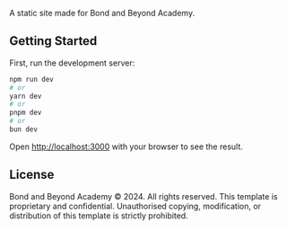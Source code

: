 A static site made for Bond and Beyond Academy.

## Getting Started

First, run the development server:

```bash
npm run dev
# or
yarn dev
# or
pnpm dev
# or
bun dev
```

Open [http://localhost:3000](http://localhost:3000) with your browser to see the result.

## License

Bond and Beyond Academy © 2024. All rights reserved. This template is proprietary and confidential. Unauthorised copying, modification, or distribution of this template is strictly prohibited.
